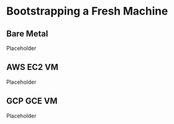 # Bootstrapping a Fresh Machine

## Bare Metal

Placeholder

## AWS EC2 VM

Placeholder

## GCP GCE VM

Placeholder
